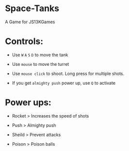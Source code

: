 # Space-Tanks

A Game for JS13KGames

# Controls:

- Use ```W``` ```A``` ```S``` ```D``` to move the tank

- Use ```mouse``` to move the turret

- Use ```mouse click``` to shoot. Long press for multiple shots.

- If you get ```almighty push``` power up, use ```Q``` to activate

# Power ups:

- Rocket > Increases the speed of shots

- Push > Almighty push

- Sheild > Prevent attacks

- Poison > Poison balls

